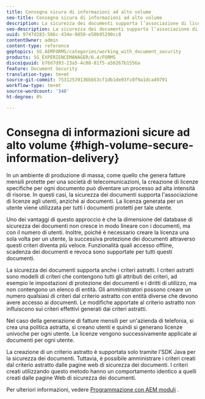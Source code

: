 ```yaml
---
title: Consegna sicura di informazioni ad alto volume
seo-title: Consegna sicura di informazioni ad alto volume
description: La sicurezza dei documenti supporta l’associazione di licenze agli utenti, anziché ai documenti negli ambienti di produzione di massa.
seo-description: La sicurezza dei documenti supporta l’associazione di licenze agli utenti, anziché ai documenti negli ambienti di produzione di massa.
uuid: 9747d283-506c-434e-9850-e50b95290cc8
contentOwner: admin
content-type: reference
geptopics: SG_AEMFORMS/categories/working_with_document_security
products: SG_EXPERIENCEMANAGER/6.4/FORMS
discoiquuid: b76d7d93-23a5-4c08-81f5-a56267b1556a
feature: Document Security
translation-type: tm+mt
source-git-commit: 75312539136bb53cf1db1de03fc0f9a1dca49791
workflow-type: tm+mt
source-wordcount: '348'
ht-degree: 0%

---
```



# Consegna di informazioni sicure ad alto volume {#high-volume-secure-information-delivery}

In un ambiente di produzione di massa, come quello che genera fatture mensili protette per una società di telecomunicazioni, la creazione di licenze specifiche per ogni documento può diventare un processo ad alta intensità di risorse. In questi casi, la sicurezza dei documenti supporta l&#39;associazione di licenze agli utenti, anziché ai documenti. La licenza generata per un utente viene utilizzata per tutti i documenti protetti per tale utente.

Uno dei vantaggi di questo approccio è che la dimensione del database di sicurezza dei documenti non cresce in modo lineare con i documenti, ma con il numero di utenti. Inoltre, poiché è necessario creare la licenza una sola volta per un utente, la successiva protezione dei documenti attraverso questi criteri diventa più veloce. Funzionalità quali accesso offline, scadenza dei documenti e revoca sono supportate per tutti questi documenti.

La sicurezza dei documenti supporta anche i criteri astratti. I criteri astratti sono modelli di criteri che contengono tutti gli attributi dei criteri, ad esempio le impostazioni di protezione dei documenti e i diritti di utilizzo, ma non contengono un elenco di entità. Gli amministratori possono creare un numero qualsiasi di criteri dal criterio astratto con entità diverse che devono avere accesso ai documenti. Le modifiche apportate al criterio astratto non influiscono sui criteri effettivi generati dai criteri astratti.

Nel caso della generazione di fatture mensili per un&#39;azienda di telefonia, si crea una politica astratta, si creano utenti e quindi si generano licenze univoche per ogni utente. Le licenze vengono successivamente applicate ai documenti per ogni utente.

La creazione di un criterio astratto è supportata solo tramite l’SDK Java per la sicurezza dei documenti. Tuttavia, è possibile amministrare i criteri creati dal criterio astratto dalle pagine web di sicurezza dei documenti. I criteri creati utilizzando questo metodo hanno un comportamento identico a quelli creati dalle pagine Web di sicurezza dei documenti.

Per ulteriori informazioni, vedere [Programmazione con AEM moduli](https://www.adobe.com/go/learn_aemforms_programming_63) .
